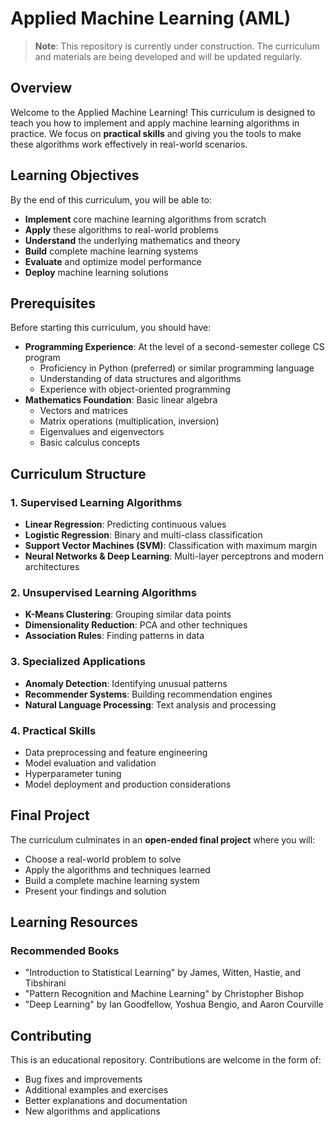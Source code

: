 # Applied Machine Learning (AML)

> **Note**: This repository is currently under construction. The curriculum and materials are being developed and will be updated regularly.

## Overview

Welcome to the Applied Machine Learning! This curriculum is designed to teach you how to implement and apply machine learning algorithms in practice. We focus on **practical skills** and giving you the tools to make these algorithms work effectively in real-world scenarios.

## Learning Objectives

By the end of this curriculum, you will be able to:

- **Implement** core machine learning algorithms from scratch
- **Apply** these algorithms to real-world problems
- **Understand** the underlying mathematics and theory
- **Build** complete machine learning systems
- **Evaluate** and optimize model performance
- **Deploy** machine learning solutions

## Prerequisites

Before starting this curriculum, you should have:

- **Programming Experience**: At the level of a second-semester college CS program
  - Proficiency in Python (preferred) or similar programming language
  - Understanding of data structures and algorithms
  - Experience with object-oriented programming
- **Mathematics Foundation**: Basic linear algebra
  - Vectors and matrices
  - Matrix operations (multiplication, inversion)
  - Eigenvalues and eigenvectors
  - Basic calculus concepts

## Curriculum Structure

### 1. **Supervised Learning Algorithms**
- **Linear Regression**: Predicting continuous values
- **Logistic Regression**: Binary and multi-class classification
- **Support Vector Machines (SVM)**: Classification with maximum margin
- **Neural Networks & Deep Learning**: Multi-layer perceptrons and modern architectures

### 2. **Unsupervised Learning Algorithms**
- **K-Means Clustering**: Grouping similar data points
- **Dimensionality Reduction**: PCA and other techniques
- **Association Rules**: Finding patterns in data

### 3. **Specialized Applications**
- **Anomaly Detection**: Identifying unusual patterns
- **Recommender Systems**: Building recommendation engines
- **Natural Language Processing**: Text analysis and processing

### 4. **Practical Skills**
- Data preprocessing and feature engineering
- Model evaluation and validation
- Hyperparameter tuning
- Model deployment and production considerations

## Final Project

The curriculum culminates in an **open-ended final project** where you will:

- Choose a real-world problem to solve
- Apply the algorithms and techniques learned
- Build a complete machine learning system
- Present your findings and solution

## Learning Resources

### Recommended Books
- "Introduction to Statistical Learning" by James, Witten, Hastie, and Tibshirani
- "Pattern Recognition and Machine Learning" by Christopher Bishop
- "Deep Learning" by Ian Goodfellow, Yoshua Bengio, and Aaron Courville

## Contributing

This is an educational repository. Contributions are welcome in the form of:

- Bug fixes and improvements
- Additional examples and exercises
- Better explanations and documentation
- New algorithms and applications